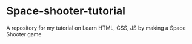 # Space-shooter-tutorial
A repository for my tutorial on Learn HTML, CSS, JS by making a Space Shooter game
